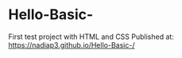 # Hello-Basic-
First test project with HTML and CSS
Published at: https://nadiap3.github.io/Hello-Basic-/
